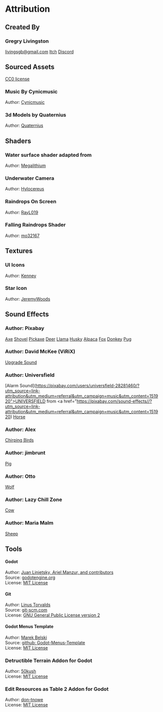 # Attribution
## Created By

### Gregry Livingston
livingsgb@gmail.com
[Itch](https://gregry.itch.io/) 
[Discord](https://discord.gg/tMAvEcKutQ)


## Sourced Assets 
[CC0 license](https://creativecommons.org/publicdomain/zero/1.0/)

### Music By Cynicmusic
Author: [Cynicmusic](cynicmusic.com)  

### 3d Models by Quaternius
Author: [Quaternius](https://quaternius.com/)  

## Shaders

### Water surface shader adapted from
Author: [Megalithium](https://godotshaders.com/shader/toon-style-3d-water-shader-no-textures-needed/)  

### Underwater Camera
Author: [Hylocereus](https://godotshaders.com/shader/underwater-camera-effect/)  

### Raindrops On Screen
Author: [RayL019](https://godotshaders.com/shader/rain-drops-on-screen-notexture/)  

### Falling Raindrops Shader
Author: [mo32167](https://godotshaders.com/shader/simple-rain-snow-shader/)  

## Textures

### UI Icons
Author: [Kenney](https://kenney.nl/assets/input-prompts)  

### Star Icon
Author: [JeremyWoods](https://opengameart.org/content/star-4)  

## Sound Effects

### Author: Pixabay
[Axe](https://pixabay.com/sound-effects/?utm_source=link-attribution&utm_medium=referral&utm_campaign=music&utm_content=54629)
[Shovel](https://pixabay.com/sound-effects/?utm_source=link-attribution&utm_medium=referral&utm_campaign=music&utm_content=63069)
[Pickaxe](https://pixabay.com/?utm_source=link-attribution&utm_medium=referral&utm_campaign=music&utm_content=29590)
[Deer](https://pixabay.com/sound-effects/?utm_source=link-attribution&utm_medium=referral&utm_campaign=music&utm_content=98384)
[Llama](https://pixabay.com/?utm_source=link-attribution&utm_medium=referral&utm_campaign=music&utm_content=106396)
[Husky](https://pixabay.com/?utm_source=link-attribution&utm_medium=referral&utm_campaign=music&utm_content=62412)
[Alpaca](https://pixabay.com/?utm_source=link-attribution&utm_medium=referral&utm_campaign=music&utm_content=33368)
[Fox](https://pixabay.com/sound-effects/?utm_source=link-attribution&utm_medium=referral&utm_campaign=music&utm_content=47778)
[Donkey](https://pixabay.com/?utm_source=link-attribution&utm_medium=referral&utm_campaign=music&utm_content=36757)
[Pug](https://pixabay.com/?utm_source=link-attribution&utm_medium=referral&utm_campaign=music&utm_content=78278>Pixabay)


### Author: David McKee (ViRiX)
[Upgrade Sound](soundcloud.com/virix)

### Author: Universfield
[Alarm Sound](https://pixabay.com/users/universfield-28281460/?utm_source=link-attribution&utm_medium=referral&utm_campaign=music&utm_content=151920">UNIVERSFIELD</a> from <a href="https://pixabay.com/sound-effects//?utm_source=link-attribution&utm_medium=referral&utm_campaign=music&utm_content=151920)
[Horse](https://pixabay.com/users/universfield-28281460/?utm_source=link-attribution&utm_medium=referral&utm_campaign=music&utm_content=123780)

### Author: Alex
[Chirping Birds](https://pixabay.com/users/oxidvideos-37598254/?utm_source=link-attribution&utm_medium=referral&utm_campaign=music&utm_content=217410)

### Author: jimbrunt
[Pig](https://pixabay.com/users/jimbrunt-44931576/?utm_source=link-attribution&utm_medium=referral&utm_campaign=music&utm_content=224472)

### Author: Otto
[Wolf](https://pixabay.com/users/voicebosch-30143949/?utm_source=link-attribution&utm_medium=referral&utm_campaign=music&utm_content=172823)

### Author: Lazy Chill Zone
[Cow](https://pixabay.com/users/lazychillzone-40482846/?utm_source=link-attribution&utm_medium=referral&utm_campaign=music&utm_content=223546)

### Author: Maria Malm
[Sheep](https://pixabay.com/users/teoglas-43857789/?utm_source=link-attribution&utm_medium=referral&utm_campaign=music&utm_content=223324)




## Tools
#### Godot
Author: [Juan Linietsky, Ariel Manzur, and contributors](https://godotengine.org/contact)  
Source: [godotengine.org](https://godotengine.org/)  
License: [MIT License](https://github.com/godotengine/godot/blob/master/LICENSE.txt) 

#### Git
Author: [Linus Torvalds](https://github.com/torvalds)  
Source: [git-scm.com](https://git-scm.com/downloads)  
License: [GNU General Public License version 2](https://opensource.org/licenses/GPL-2.0)

#### Godot Menus Template
Author: [Marek Belski](https://github.com/Maaack/Godot-Menus-Template/graphs/contributors)  
Source: [github: Godot-Menus-Template](https://github.com/Maaack/Godot-Menus-Template)  
License: [MIT License](LICENSE.txt)  

### Detructible Terrain Addon for Godot
Author: [50kush](https://godotengine.org/asset-library/asset/2813)  
License: [MIT License]()

### Edit Resources as Table 2 Addon for Godot
Author: [don-tnowe](https://godotengine.org/asset-library/asset/1479)  
License: [MIT License]()
